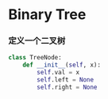 # Binary Tree


### 定义一个二叉树

```python
class TreeNode:
    def __init__(self, x):
        self.val = x
        self.left = None
        self.right = None
```

```python

```
